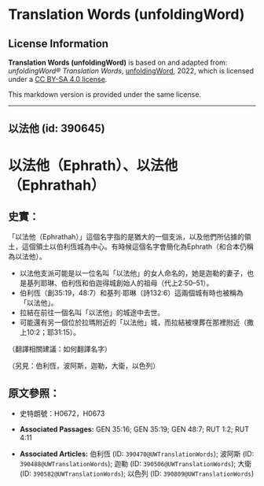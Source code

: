 # Translation Words (unfoldingWord)

## License Information

**Translation Words (unfoldingWord)** is based on and adapted from: _unfoldingWord® Translation Words_, [unfoldingWord](https://unfoldingword.org/utw), 2022, which is licensed under a [CC BY-SA 4.0 license](https://creativecommons.org/licenses/by-sa/4.0/legalcode.en).

This markdown version is provided under the same license.



--------------------------------

## 以法他 (id: 390645)

以法他（Ephrath）、以法他（Ephrathah）
===========================

史實：
---

「以法他（Ephrathah）」這個名字指的是猶大的一個支派，以及他們所佔據的領土，這個領土以伯利恆城為中心。有時候這個名字會簡化為Ephrath（和合本仍稱為以法他）。

* 以法他支派可能是以一位名叫「以法他」的女人命名的，她是迦勒的妻子，也是基列耶琳、伯利恆和伯迦得城創始人的祖母（代上2:50–51）。
* 伯利恆（創35:19，48:7）和基列·耶琳（詩132:6）這兩個城有時也被稱為「以法他」。
* 拉結在前往一個名叫「以法他」的城途中去世。
* 可能還有另一個位於拉瑪附近的「以法他」城，而拉結被埋葬在那裡附近（撒上10:2；耶31:15）。

（翻譯相關建議：如何翻譯名字）

（另見：伯利恆，波阿斯，迦勒，大衛，以色列）

原文參照：
-----

* 史特朗號：H0672，H0673

* **Associated Passages:** GEN 35:16; GEN 35:19; GEN 48:7; RUT 1:2; RUT 4:11
* **Associated Articles:** 伯利恆 (ID: `390470@UWTranslationWords`); 波阿斯 (ID: `390488@UWTranslationWords`); 迦勒 (ID: `390506@UWTranslationWords`); 大衛 (ID: `390582@UWTranslationWords`); 以色列 (ID: `390809@UWTranslationWords`)


